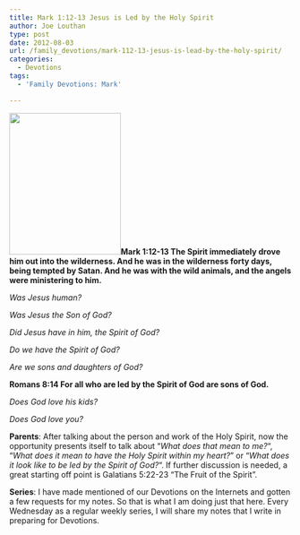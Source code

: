 ```yaml
---
title: Mark 1:12-13 Jesus is Led by the Holy Spirit
author: Joe Louthan
type: post
date: 2012-08-03
url: /family_devotions/mark-112-13-jesus-is-lead-by-the-holy-spirit/
categories:
  - Devotions
tags:
  - 'Family Devotions: Mark'

---
```

[<img class="alignright size-full wp-image-170" title="jesus-holy-spirit" alt="" src="https://i1.wp.com/theologic.us/wp-content/uploads/2012/08/jesus-holy-spirit.jpeg?resize=199%2C253" width="199" height="253" data-recalc-dims="1" />][1]**Mark 1:12-13 The Spirit immediately drove him out into the wilderness. And he was in the wilderness forty days, being tempted by Satan. And he was with the wild animals, and the angels were ministering to him.**

_Was Jesus human?_

_Was Jesus the Son of God?_

_Did Jesus have in him, the Spirit of God?_

_Do we have the Spirit of God?_

_Are we sons and daughters of God?_

**Romans 8:14 For all who are led by the Spirit of God are sons of God.**

_Does God love his kids?_

_Does God love you?_

**Parents**: After talking about the person and work of the Holy Spirit, now the opportunity presents itself to talk about &#8220;_What does that mean to me?_&#8220;, &#8220;_What does it mean to have the Holy Spirit within my heart?_&#8221; or &#8220;_What does it look like to be led by the Spirit of God?_&#8220;. If further discussion is needed, a great starting off point is Galatians 5:22-23 &#8220;The Fruit of the Spirit&#8221;.

**Series**: I have made mentioned of our Devotions on the Internets and gotten a few requests for my notes. So that is what I am doing just that here. Every Wednesday as a regular weekly series, I will share my notes that I write in preparing for Devotions.

 [1]: https://i1.wp.com/theologic.us/wp-content/uploads/2012/08/jesus-holy-spirit.jpeg